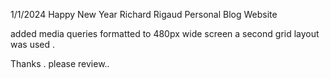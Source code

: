 <!-- Richard Rigaud Personal Blog website submission 

title:  Reggae Post Blog
A container using grid layout & Flex box 
images imported using <img> src tag as well as url() within CSS

I broke apart the css into parts to better manage the flow of things . imported to base.css

The design is original.
I struggle with a responsive layout 
I believe a mobile design should have been executed first 
no matter how many tutorials I have watched, the concepts min-width max-width are hard to grasp.


THANKS .  please review  -->

1/1/2024 Happy New Year
Richard Rigaud Personal Blog Website 


added media queries formatted to 480px wide screen
a second grid layout was used .


Thanks .  please review.. 
